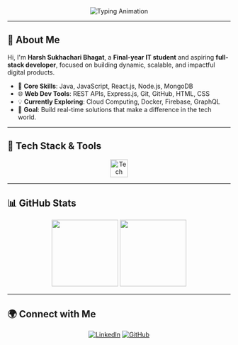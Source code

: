 <div align="center">
  <img src="https://readme-typing-svg.demolab.com?font=Fira+Code&size=26&pause=1000&color=00C0FF&center=true&vCenter=true&width=700&lines=Welcome+to+My+GitHub;I+Am+Harsh+Sukhachari+Bhagat;IT+Student+|+Developer+|+Tech+Innovator" alt="Typing Animation">
</div>

---

## 👋 About Me

Hi, I'm **Harsh Sukhachari Bhagat**, a **Final-year IT student** and aspiring **full-stack developer**, focused on building dynamic, scalable, and impactful digital products.

- 🔧 **Core Skills**: Java, JavaScript, React.js, Node.js, MongoDB  
- 🌐 **Web Dev Tools**: REST APIs, Express.js, Git, GitHub, HTML, CSS  
- 💡 **Currently Exploring**: Cloud Computing, Docker, Firebase, GraphQL  
- 🎯 **Goal**: Build real-time solutions that make a difference in the tech world.

---

## 🚀 Tech Stack & Tools

<div align="center">
  <img src="https://skillicons.dev/icons?i=java,js,ts,react,nodejs,express,mongodb,firebase,html,css,bootstrap,tailwind,git,github,vscode,figma,linux,docker" alt="Tech Stack" height="40" />
</div>

---

## 📊 GitHub Stats

<div align="center">
  <img src="https://github-readme-stats.vercel.app/api?username=Harshbhagat22&show_icons=true&theme=calm&hide_border=true" height="150" />
  <img src="https://github-readme-streak-stats.herokuapp.com?user=Harshbhagat22&theme=calm&hide_border=true" height="150" />
</div>

---

## 🌍 Connect with Me

<p align="center">
  <a href="https://linkedin.com/in/harsh-sukhachari-bhagat-8a0a5a283"><img src="https://img.shields.io/badge/LinkedIn-%230077B5.svg?style=for-the-badge&logo=linkedin&logoColor=white" alt="LinkedIn"/></a>
  <a href="https://github.com/Harshbhagat22"><img src="https://img.shields.io/badge/GitHub-%23181717.svg?style=for-the-badge&logo=github&logoColor=white" alt="GitHub"/></a>
</p>
